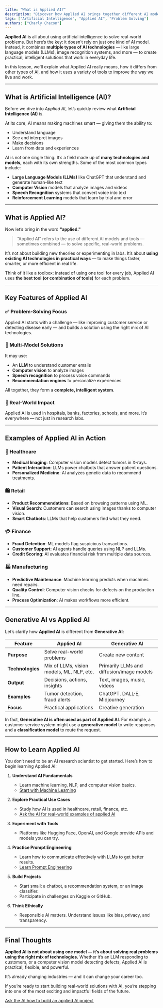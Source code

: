 ```yaml
---
title: "What is Applied AI?"
description: "Discover how Applied AI brings together different AI models like LLMs, computer vision, and more to solve real-world problems efficiently."
tags: ["Artificial Intelligence", "Applied AI", "Problem Solving"]
authors: ["Charly Chacon"]
---
```


**Applied AI** is all about using artificial intelligence to solve real-world problems. But here’s the key: it doesn't rely on just one kind of AI model. Instead, it combines **multiple types of AI technologies** — like large language models (LLMs), image recognition systems, and more — to create practical, intelligent solutions that work in everyday life.

In this lesson, we'll explain what Applied AI really means, how it differs from other types of AI, and how it uses a variety of tools to improve the way we live and work.

---

## What is Artificial Intelligence (AI)?

Before we dive into *Applied AI*, let’s quickly review what **Artificial Intelligence (AI)** is.

At its core, AI means making machines smart — giving them the ability to:
- Understand language
- See and interpret images
- Make decisions
- Learn from data and experiences

AI is not one single thing. It’s a field made up of **many technologies and models**, each with its own strengths. Some of the most common types include:

- **Large Language Models (LLMs)** like ChatGPT that understand and generate human-like text
- **Computer Vision** models that analyze images and videos
- **Speech Recognition** systems that convert voice into text
- **Reinforcement Learning** models that learn by trial and error

---

## What is Applied AI?

Now let’s bring in the word **"applied."**

> “Applied AI” refers to the use of different AI models and tools — sometimes combined — to solve specific, real-world problems.

It’s not about building new theories or experimenting in labs. It’s about **using existing AI technologies in practical ways** — to make things faster, smarter, or more efficient in real life.

Think of it like a toolbox: instead of using one tool for every job, Applied AI uses **the best tool (or combination of tools)** for each problem.

---

## Key Features of Applied AI

### ✅ Problem-Solving Focus
Applied AI starts with a challenge — like improving customer service or detecting disease early — and builds a solution using the right mix of AI technologies.

### 🧠 Multi-Model Solutions
It may use:
- An **LLM** to understand customer emails
- **Computer vision** to analyze images
- **Speech recognition** to process voice commands
- **Recommendation engines** to personalize experiences

All together, they form a **complete, intelligent system**.

### 🔁 Real-World Impact
Applied AI is used in hospitals, banks, factories, schools, and more. It’s everywhere — not just in research labs.

---

## Examples of Applied AI in Action

### 🏥 Healthcare
- **Medical Imaging**: Computer vision models detect tumors in X-rays.
- **Patient Interaction**: LLMs power chatbots that answer patient questions.
- **Personalized Medicine**: AI analyzes genetic data to recommend treatments.

### 🛍️ Retail
- **Product Recommendations**: Based on browsing patterns using ML.
- **Visual Search**: Customers can search using images thanks to computer vision.
- **Smart Chatbots**: LLMs that help customers find what they need.

### 💳 Finance
- **Fraud Detection**: ML models flag suspicious transactions.
- **Customer Support**: AI agents handle queries using NLP and LLMs.
- **Credit Scoring**: AI evaluates financial risk from multiple data sources.

### 🏭 Manufacturing
- **Predictive Maintenance**: Machine learning predicts when machines need repairs.
- **Quality Control**: Computer vision checks for defects on the production line.
- **Process Optimization**: AI makes workflows more efficient.

---

## Generative AI vs Applied AI

Let’s clarify how **Applied AI** is different from **Generative AI**:

| Feature | Applied AI | Generative AI |
|--------|------------|---------------|
| **Purpose** | Solve real-world problems | Create new content |
| **Technologies** | Mix of LLMs, vision models, ML, NLP, etc. | Primarily LLMs and diffusion/image models |
| **Output** | Decisions, actions, insights | Text, images, music, videos |
| **Examples** | Tumor detection, fraud alerts | ChatGPT, DALL·E, Midjourney |
| **Focus** | Practical applications | Creative generation |

In fact, **Generative AI is often used as part of Applied AI**. For example, a customer service system might use a **generative model** to write responses and a **classification model** to route the request.

---

## How to Learn Applied AI

You don’t need to be an AI research scientist to get started. Here’s how to begin learning Applied AI:

1. **Understand AI Fundamentals**
   - Learn machine learning, NLP, and computer vision basics.
   - [Start with Machine Learning](https://4geeks.com/lesson/machine-learning-basics)

2. **Explore Practical Use Cases**
   - Study how AI is used in healthcare, retail, finance, etc.
   - [Ask the AI for real-world examples of applied AI](https://4geeks.com/ask?query=real-world-examples-of-applied-ai)

3. **Experiment with Tools**
   - Platforms like Hugging Face, OpenAI, and Google provide APIs and models you can try.

4. **Practice Prompt Engineering**
   - Learn how to communicate effectively with LLMs to get better results.
   - [Learn Prompt Engineering](https://4geeks.com/lesson/prompt-engineering-for-beginners)

5. **Build Projects**
   - Start small: a chatbot, a recommendation system, or an image classifier.
   - Participate in challenges on Kaggle or GitHub.

6. **Think Ethically**
   - Responsible AI matters. Understand issues like bias, privacy, and transparency.

---

## Final Thoughts

**Applied AI is not about using one model — it’s about solving real problems using the right mix of technologies.** Whether it’s an LLM responding to customers, or a computer vision model detecting defects, Applied AI is practical, flexible, and powerful.

It’s already changing industries — and it can change your career too.

If you’re ready to start building real-world solutions with AI, you’re stepping into one of the most exciting and impactful fields of the future.

[Ask the AI how to build an applied AI project](https://4geeks.com/ask?query=how-to-build-an-applied-ai-project)

